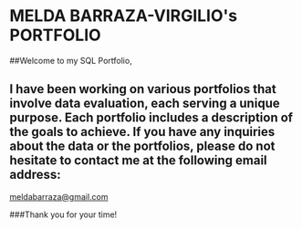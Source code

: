 # MELDA BARRAZA-VIRGILIO's PORTFOLIO

##Welcome to my SQL Portfolio, 
## I have been working on various portfolios that involve data evaluation, each serving a unique purpose. Each portfolio includes a description of the goals to achieve. If you have any inquiries about the data or the portfolios, please do not hesitate to contact me at the following email address:
meldabarraza@gmail.com

###Thank you for your time!
